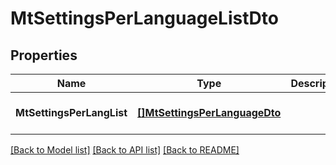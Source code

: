# MtSettingsPerLanguageListDto

## Properties
Name | Type | Description | Notes
------------ | ------------- | ------------- | -------------
**MtSettingsPerLangList** | [**[]MtSettingsPerLanguageDto**](MTSettingsPerLanguageDto.md) |  | [optional] [default to null]

[[Back to Model list]](../README.md#documentation-for-models) [[Back to API list]](../README.md#documentation-for-api-endpoints) [[Back to README]](../README.md)


